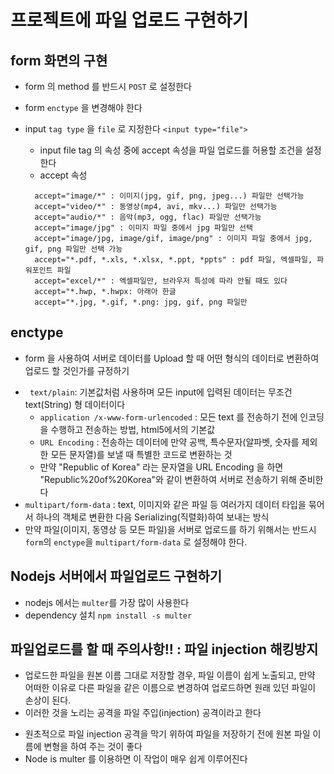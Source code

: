 # 프로젝트에 파일 업로드 구현하기

## form 화면의 구현

- form 의 method 를 반드시 `POST` 로 설정한다
- form `enctype` 을 변경해야 한다
- input `tag type` 을 `file` 로 지정한다
  `<input type="file">`

  - input file tag 의 속성 중에 accept 속성을 파일 업로드를 허용할 조건을 설정한다
  - accept 속성

  ```
    accept="image/*" : 이미지(jpg, gif, png, jpeg...) 파일만 선택가능
    accept="video/*" : 동영상(mp4, avi, mkv...) 파일만 선택가능
    accept="audio/*" : 음악(mp3, ogg, flac) 파일만 선택가능
    accept="image/jpg" : 이미지 파일 중에서 jpg 파일만 선택
    accept="image/jpg, image/gif, image/png" : 이미지 파일 중에서 jpg, gif, png 파일만 선택 가능
    accept="*.pdf, *.xls, *.xlsx, *.ppt, *ppts" : pdf 파일, 엑셀파일, 파워포인트 파일
    accept="excel/*" : 엑셀파일만, 브라우저 특성에 따라 안될 때도 있다
    accept="*.hwp, *.hwpx: 아래아 한글
    accept="*.jpg, *.gif, *.png: jpg, gif, png 파일만
  ```

## enctype

- form 을 사용하여 서버로 데이터를 Upload 할 때 어떤 형식의 데이터로 변환하여 업로드 할 것인가를 규정하기

* ` text/plain`: 기본값처럼 사용하며 모든 input에 입력된 데이터는 무조건 text(String) 형 데이터이다
  - `application /x-www-form-urlencoded` : 모든 text 를 전송하기 전에 인코딩을 수행하고 전송하는 방법, html5에서의 기본값
  * `URL Encoding` : 전송하는 데이터에 만약 공백, 특수문자(알파벳, 숫자를 제외한 모든 문자열)를 보낼 때 특별한 코드로 변환하는 것
  - 만약 "Republic of Korea" 라는 문자열을 URL Encoding 을 하면
    "Republic%20of%20Korea"와 같이 변환하여 서버로 전송하기 위해 준비한다
* `multipart/form-data` : text, 이미지와 같은 파일 등 여러가지 데이터 타입을 묶어서
  하나의 객체로 변환한 다음 Serializing(직렬화)하여 보내는 방식
* 만약 파일(이미지, 동영상 등 모든 파일)을 서버로 업로드를 하기 위해서는 반드시 `form`의 `enctype`을 `multipart/form-data` 로 설정해야 한다.

## Nodejs 서버에서 파일업로드 구현하기

- nodejs 에서는 `multer`를 가장 많이 사용한다
- dependency 설치 `npm install -s multer`

## 파일업로드를 할 때 주의사항!! : 파일 injection 해킹방지

- 업로드한 파일을 원본 이름 그대로 저장할 경우, 파일 이름이 쉽게 노출되고, 만약 어떠한 이유로 다른 파일을 같은 이름으로 변경하여
  업로드하면 원래 있던 파일이 손상이 된다.
- 이러한 것을 노리는 공격을 파일 주입(injection) 공격이라고 한다

* 원초적으로 파일 injection 공격을 막기 위하여 파일을 저장하기 전에
  원본 파일 이름에 변형을 하여 주는 것이 좋다
* Node is multer 를 이용하면 이 작업이 매우 쉽게 이루어진다

